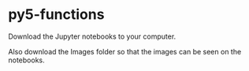 # py5-functions

Download the Jupyter notebooks to your computer.

Also download the Images folder so that the images can be seen on the notebooks.
